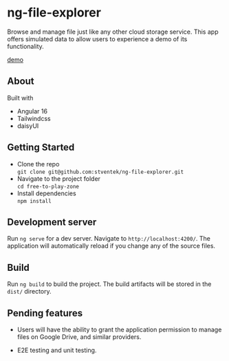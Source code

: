 # ng-file-explorer

Browse and manage file just like any other cloud storage service. This app offers simulated data to allow users to experience a demo of its functionality.

[demo](https://ng-file-explorer.vercel.app/)

## About

Built with 
- Angular 16
- Tailwindcss
- daisyUI

## Getting Started

- Clone the repo  
`git clone git@github.com:stventek/ng-file-explorer.git`  
- Navigate to the project folder  
`cd free-to-play-zone`  
- Install dependencies  
`npm install`

## Development server

Run `ng serve` for a dev server. Navigate to `http://localhost:4200/`. The application will automatically reload if you change any of the source files.

## Build

Run `ng build` to build the project. The build artifacts will be stored in the `dist/` directory.

## Pending features

- Users will have the ability to grant the application permission to manage files on Google Drive, and similar providers.

- E2E testing and unit testing.